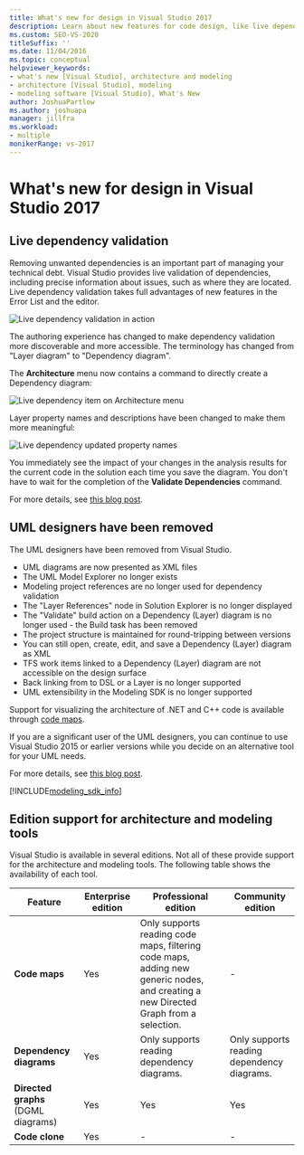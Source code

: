 ```yaml
---
title: What's new for design in Visual Studio 2017
description: Learn about new features for code design, like live dependency validation, that are available in Visual Studio 2017.
ms.custom: SEO-VS-2020
titleSuffix: ''
ms.date: 11/04/2016
ms.topic: conceptual
helpviewer_keywords:
- what's new [Visual Studio], architecture and modeling
- architecture [Visual Studio], modeling
- modeling software [Visual Studio], What's New
author: JoshuaPartlow
ms.author: joshuapa
manager: jillfra
ms.workload:
- multiple
monikerRange: vs-2017
---
```

# What's new for design in Visual Studio 2017

## Live dependency validation

Removing unwanted dependencies is an important part of managing your technical debt. Visual Studio provides live validation of dependencies, including precise information about issues, such as where they are located. Live dependency validation takes full advantages of new features in the Error List and the editor.

![Live dependency validation in action](media/dep-validation-whatsnew-01.png)

The authoring experience has changed to make dependency validation more discoverable and more accessible. The terminology has changed from "Layer diagram" to "Dependency diagram".

The **Architecture** menu now contains a command to directly create a Dependency diagram:

![Live dependency item on Architecture menu](media/dep-validation-whatsnew-02.png)

Layer property names and descriptions have been changed to make them more meaningful:

![Live dependency updated property names](media/dep-validation-whatsnew-03.png)

You immediately see the impact of your changes in the analysis results for the current code in the solution each time you save the diagram. You don't have to wait for the completion of the **Validate Dependencies** command.

For more details, see [this blog post](https://devblogs.microsoft.com/devops/live-architecture-dependency-validation-in-visual-studio-15-preview-5/).

## UML designers have been removed

The UML designers have been removed from Visual Studio.

* UML diagrams are now presented as XML files
* The UML Model Explorer no longer exists
* Modeling project references are no longer used for dependency validation
* The "Layer References" node in Solution Explorer is no longer displayed
* The "Validate" build action on a Dependency (Layer) diagram is no longer used - the Build task has been removed
* The project structure is maintained for round-tripping between versions
* You can still open, create, edit, and save a Dependency (Layer) diagram as XML
* TFS work items linked to a Dependency (Layer) diagram are not accessible on the design surface
* Back linking from to DSL or a Layer is no longer supported
* UML extensibility in the Modeling SDK is no longer supported

Support for visualizing the architecture of .NET and C++ code is available through [code maps](map-dependencies-across-your-solutions.md).

If you are a significant user of the UML designers, you can continue to use Visual Studio 2015 or earlier versions while you decide on an alternative tool for your UML needs.

For more details, see [this blog post](https://devblogs.microsoft.com/devops/uml-designers-have-been-removed-layer-designer-now-supports-live-architectural-analysis/).

[!INCLUDE[modeling_sdk_info](includes/modeling_sdk_info.md)]

## <a name="VersionSupport" />Edition support for architecture and modeling tools

Visual Studio is available in several editions. Not all of these provide support for the architecture and modeling tools. The following table shows the availability of each tool.

|**Feature**|**Enterprise edition**|**Professional edition**|**Community edition**|
|-|-|-|-|
|**Code maps**|Yes|Only supports reading code maps, filtering code maps, adding new generic nodes, and creating a new Directed Graph from a selection.|-|
|**Dependency diagrams**|Yes|Only supports reading dependency diagrams.|Only supports reading dependency diagrams.|
|**Directed graphs** (DGML diagrams)|Yes|Yes|Yes|
|**Code clone**|Yes|-|-|
